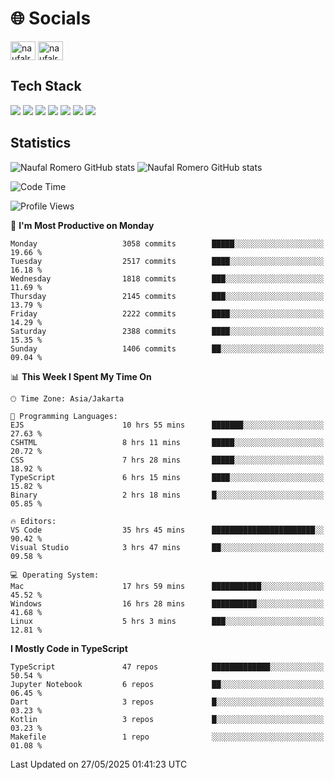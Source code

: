 <h1 align="">🌐 Socials</h1>
<p align="left">
<a href="https://linkedin.com/in/naufal-romero-putra-pratama-9ab816177/" target="blank"><img align="center" src="https://raw.githubusercontent.com/rahuldkjain/github-profile-readme-generator/master/src/images/icons/Social/linked-in-alt.svg" alt="naufalromero" height="30" width="40" /></a>
<a href="https://instagram.com/naufalromero" target="blank"><img align="center" src="https://raw.githubusercontent.com/rahuldkjain/github-profile-readme-generator/master/src/images/icons/Social/instagram.svg" alt="naufalromero" height="30" width="40" /></a>
</p>


<h2 align="">Tech Stack</h2>
<div align="">
  <img src="https://img.shields.io/badge/next.js-000000?style=for-the-badge&logo=nextdotjs&logoColor=white"/>
 <img src="https://img.shields.io/badge/typescript-%23007ACC.svg?style=for-the-badge&logo=typescript&logoColor=white"/>
 <img src="https://img.shields.io/badge/react-%2320232a.svg?style=for-the-badge&logo=react&logoColor=%2361DAFB"/>
 <img src="https://img.shields.io/badge/tailwindcss-%2338B2AC.svg?style=for-the-badge&logo=tailwind-css&logoColor=white"/>
 <img src="https://img.shields.io/badge/Prisma-3982CE?style=for-the-badge&logo=Prisma&logoColor=white"/>
 <img src="https://img.shields.io/badge/javascript-%23323330.svg?style=for-the-badge&logo=javascript&logoColor=%23F7DF1E"/>
 <img src="https://img.shields.io/badge/java-%23ED8B00.svg?style=for-the-badge&logo=openjdk&logoColor=white"/>
</div>


<h2 align="">Statistics</h2>
<div align="">
<img src="https://github-readme-stats-xi-nine-74.vercel.app/api?username=romves&show_icons=true&theme=tokyonight&include_all_commits=true&count_private=true" alt="Naufal Romero GitHub stats"/>
<img src="https://github-readme-stats-xi-nine-74.vercel.app/api/top-langs/?username=romves&theme=tokyonight&hide_border=false&include_all_commits=true&count_private=true&layout=compact" alt="Naufal Romero GitHub stats"/>
</div>

<!--START_SECTION:waka-->
![Code Time](http://img.shields.io/badge/Code%20Time-2%2C466%20hrs%2059%20mins-blue)

![Profile Views](http://img.shields.io/badge/Profile%20Views-0-blue)

📅 **I'm Most Productive on Monday** 

```text
Monday                   3058 commits        █████░░░░░░░░░░░░░░░░░░░░   19.66 % 
Tuesday                  2517 commits        ████░░░░░░░░░░░░░░░░░░░░░   16.18 % 
Wednesday                1818 commits        ███░░░░░░░░░░░░░░░░░░░░░░   11.69 % 
Thursday                 2145 commits        ███░░░░░░░░░░░░░░░░░░░░░░   13.79 % 
Friday                   2222 commits        ████░░░░░░░░░░░░░░░░░░░░░   14.29 % 
Saturday                 2388 commits        ████░░░░░░░░░░░░░░░░░░░░░   15.35 % 
Sunday                   1406 commits        ██░░░░░░░░░░░░░░░░░░░░░░░   09.04 % 
```


📊 **This Week I Spent My Time On** 

```text
🕑︎ Time Zone: Asia/Jakarta

💬 Programming Languages: 
EJS                      10 hrs 55 mins      ███████░░░░░░░░░░░░░░░░░░   27.63 % 
CSHTML                   8 hrs 11 mins       █████░░░░░░░░░░░░░░░░░░░░   20.72 % 
CSS                      7 hrs 28 mins       █████░░░░░░░░░░░░░░░░░░░░   18.92 % 
TypeScript               6 hrs 15 mins       ████░░░░░░░░░░░░░░░░░░░░░   15.82 % 
Binary                   2 hrs 18 mins       █░░░░░░░░░░░░░░░░░░░░░░░░   05.85 % 

🔥 Editors: 
VS Code                  35 hrs 45 mins      ███████████████████████░░   90.42 % 
Visual Studio            3 hrs 47 mins       ██░░░░░░░░░░░░░░░░░░░░░░░   09.58 % 

💻 Operating System: 
Mac                      17 hrs 59 mins      ███████████░░░░░░░░░░░░░░   45.52 % 
Windows                  16 hrs 28 mins      ██████████░░░░░░░░░░░░░░░   41.68 % 
Linux                    5 hrs 3 mins        ███░░░░░░░░░░░░░░░░░░░░░░   12.81 % 
```

**I Mostly Code in TypeScript** 

```text
TypeScript               47 repos            █████████████░░░░░░░░░░░░   50.54 % 
Jupyter Notebook         6 repos             ██░░░░░░░░░░░░░░░░░░░░░░░   06.45 % 
Dart                     3 repos             █░░░░░░░░░░░░░░░░░░░░░░░░   03.23 % 
Kotlin                   3 repos             █░░░░░░░░░░░░░░░░░░░░░░░░   03.23 % 
Makefile                 1 repo              ░░░░░░░░░░░░░░░░░░░░░░░░░   01.08 % 
```




 Last Updated on 27/05/2025 01:41:23 UTC
<!--END_SECTION:waka-->
